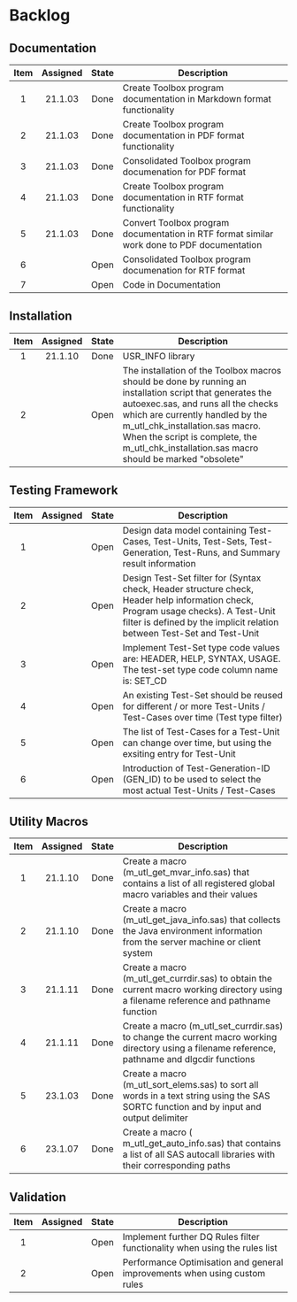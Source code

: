 # Backlog

## Documentation

| Item | Assigned | State | Description |
| :--: | :------: | :---: | ----------- |
| 1 | 21.1.03 | Done | Create Toolbox program documentation in Markdown format functionality |
| 2 | 21.1.03 | Done | Create Toolbox program documentation in PDF format functionality |
| 3 | 21.1.03 | Done | Consolidated Toolbox program documenation for PDF format |
| 4 | 21.1.03 | Done | Create Toolbox program documentation in RTF format functionality |
| 5 | 21.1.03 | Done | Convert Toolbox program documentation in RTF format similar work done to PDF documentation |
| 6 |  | Open | Consolidated Toolbox program documenation for RTF format |
| 7 |  | Open | Code in Documentation | Add an option to include program code as content of paragraph "Coding" to the output documentation file |
    
## Installation

| Item | Assigned | State | Description |
| :--: | :------: | :---: | ----------- |
| 1 | 21.1.10 | Done | USR_INFO library | USR_INFO library should be set to a temporary library in session WORK |
| 2 |  | Open | The installation of the Toolbox macros should be done by running an installation script that generates the autoexec.sas, and runs all the checks which are currently handled by the m_utl_chk_installation.sas macro. When the script is complete, the m_utl_chk_installation.sas macro should be marked "obsolete" |

## Testing Framework

| Item | Assigned | State | Description |
| :--: | :------: | :---: | ----------- |
| 1 |  | Open | Design data model containing Test-Cases, Test-Units, Test-Sets, Test-Generation, Test-Runs, and Summary result information |
| 2 |  | Open | Design Test-Set filter for (Syntax check, Header structure check, Header help information check, Program usage checks). A Test-Unit filter is defined by the implicit relation between Test-Set and Test-Unit |
| 3 |  | Open | Implement Test-Set type code values are: HEADER, HELP, SYNTAX, USAGE. The test-set type code column name is: SET_CD |
| 4 |  | Open | An existing Test-Set should be reused for different / or more Test-Units / Test-Cases over time (Test type filter) |
| 5 |  | Open | The list of Test-Cases for a Test-Unit can change over time, but using the exsiting entry for Test-Unit |
| 6 |  | Open | Introduction of Test-Generation-ID (GEN_ID) to be used to select the most actual Test-Units / Test-Cases |

## Utility Macros

| Item | Assigned | State | Description |
| :--: | :------: | :---: | ----------- |
| 1 | 21.1.10 | Done | Create a macro (m_utl_get_mvar_info.sas) that contains a list of all registered global macro variables and their values |
| 2 | 21.1.10 | Done | Create a macro (m_utl_get_java_info.sas) that collects the Java environment information from the server machine or client system |
| 3 | 21.1.11 | Done | Create a macro (m_utl_get_currdir.sas) to obtain the current macro working directory using a filename reference and pathname function |
| 4 | 21.1.11 | Done | Create a macro (m_utl_set_currdir.sas) to change the current macro working directory using a filename reference, pathname and dlgcdir functions |
| 5 | 23.1.03 | Done | Create a macro (m_utl_sort_elems.sas) to sort all words in a text string using the SAS SORTC function and by input and output delimiter  |
| 6 | 23.1.07 | Done | Create a macro ( m_utl_get_auto_info.sas) that contains a list of all SAS autocall libraries with their corresponding paths |

## Validation

| Item | Assigned | State | Description |
| :--: | :------: | :---: | ----------- |
| 1 |  | Open | Implement further DQ Rules filter functionality when using the rules list |
| 2 |  | Open | Performance Optimisation and general improvements when using custom rules |
